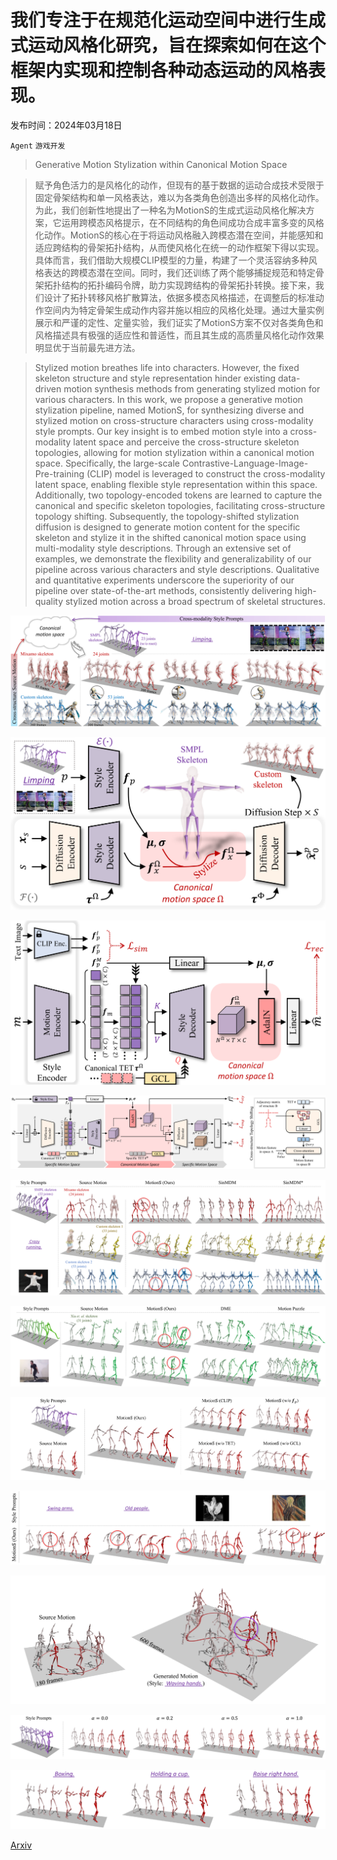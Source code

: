 # 我们专注于在规范化运动空间中进行生成式运动风格化研究，旨在探索如何在这个框架内实现和控制各种动态运动的风格表现。

发布时间：2024年03月18日

`Agent` `游戏开发`

> Generative Motion Stylization within Canonical Motion Space

> 赋予角色活力的是风格化的动作，但现有的基于数据的运动合成技术受限于固定骨架结构和单一风格表达，难以为各类角色创造出多样的风格化动作。为此，我们创新性地提出了一种名为MotionS的生成式运动风格化解决方案，它运用跨模态风格提示，在不同结构的角色间成功合成丰富多变的风格化动作。MotionS的核心在于将运动风格融入跨模态潜在空间，并能感知和适应跨结构的骨架拓扑结构，从而使风格化在统一的动作框架下得以实现。具体而言，我们借助大规模CLIP模型的力量，构建了一个灵活容纳多种风格表达的跨模态潜在空间。同时，我们还训练了两个能够捕捉规范和特定骨架拓扑结构的拓扑编码令牌，助力实现跨结构的骨架拓扑转换。接下来，我们设计了拓扑转移风格扩散算法，依据多模态风格描述，在调整后的标准动作空间内为特定骨架生成动作内容并施以相应的风格化处理。通过大量实例展示和严谨的定性、定量实验，我们证实了MotionS方案不仅对各类角色和风格描述具有极强的适应性和普适性，而且其生成的高质量风格化动作效果明显优于当前最先进方法。

> Stylized motion breathes life into characters. However, the fixed skeleton structure and style representation hinder existing data-driven motion synthesis methods from generating stylized motion for various characters. In this work, we propose a generative motion stylization pipeline, named MotionS, for synthesizing diverse and stylized motion on cross-structure characters using cross-modality style prompts. Our key insight is to embed motion style into a cross-modality latent space and perceive the cross-structure skeleton topologies, allowing for motion stylization within a canonical motion space. Specifically, the large-scale Contrastive-Language-Image-Pre-training (CLIP) model is leveraged to construct the cross-modality latent space, enabling flexible style representation within this space. Additionally, two topology-encoded tokens are learned to capture the canonical and specific skeleton topologies, facilitating cross-structure topology shifting. Subsequently, the topology-shifted stylization diffusion is designed to generate motion content for the specific skeleton and stylize it in the shifted canonical motion space using multi-modality style descriptions. Through an extensive set of examples, we demonstrate the flexibility and generalizability of our pipeline across various characters and style descriptions. Qualitative and quantitative experiments underscore the superiority of our pipeline over state-of-the-art methods, consistently delivering high-quality stylized motion across a broad spectrum of skeletal structures.

![我们专注于在规范化运动空间中进行生成式运动风格化研究，旨在探索如何在这个框架内实现和控制各种动态运动的风格表现。](../../../paper_images/2403.11469/x1.png)

![我们专注于在规范化运动空间中进行生成式运动风格化研究，旨在探索如何在这个框架内实现和控制各种动态运动的风格表现。](../../../paper_images/2403.11469/x2.png)

![我们专注于在规范化运动空间中进行生成式运动风格化研究，旨在探索如何在这个框架内实现和控制各种动态运动的风格表现。](../../../paper_images/2403.11469/x3.png)

![我们专注于在规范化运动空间中进行生成式运动风格化研究，旨在探索如何在这个框架内实现和控制各种动态运动的风格表现。](../../../paper_images/2403.11469/x4.png)

![我们专注于在规范化运动空间中进行生成式运动风格化研究，旨在探索如何在这个框架内实现和控制各种动态运动的风格表现。](../../../paper_images/2403.11469/x5.png)

![我们专注于在规范化运动空间中进行生成式运动风格化研究，旨在探索如何在这个框架内实现和控制各种动态运动的风格表现。](../../../paper_images/2403.11469/x6.png)

![我们专注于在规范化运动空间中进行生成式运动风格化研究，旨在探索如何在这个框架内实现和控制各种动态运动的风格表现。](../../../paper_images/2403.11469/x7.png)

![我们专注于在规范化运动空间中进行生成式运动风格化研究，旨在探索如何在这个框架内实现和控制各种动态运动的风格表现。](../../../paper_images/2403.11469/x8.png)

![我们专注于在规范化运动空间中进行生成式运动风格化研究，旨在探索如何在这个框架内实现和控制各种动态运动的风格表现。](../../../paper_images/2403.11469/x9.png)

![我们专注于在规范化运动空间中进行生成式运动风格化研究，旨在探索如何在这个框架内实现和控制各种动态运动的风格表现。](../../../paper_images/2403.11469/x10.png)

![我们专注于在规范化运动空间中进行生成式运动风格化研究，旨在探索如何在这个框架内实现和控制各种动态运动的风格表现。](../../../paper_images/2403.11469/x11.png)

[Arxiv](https://arxiv.org/abs/2403.11469)